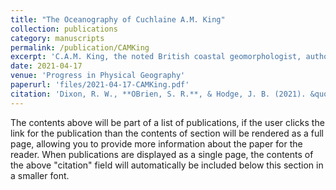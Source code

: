 ```yaml
---
title: "The Oceanography of Cuchlaine A.M. King"
collection: publications
category: manuscripts
permalink: /publication/CAMKing
excerpt: 'C.A.M. King, the noted British coastal geomorphologist, authored two books in a three-year period. Beaches and Coasts in 1959 was a major contribution to coastal geomorphology, whereas Oceanography for Geographers represents King’s attempt to show the importance of the oceans to all of geography. Their approaches and pedagogy differ, but their lessons remain relevant today.'
date: 2021-04-17
venue: 'Progress in Physical Geography'
paperurl: 'files/2021-04-17-CAMKing.pdf'
citation: 'Dixon, R. W., **OBrien, S. R.**, & Hodge, J. B. (2021). &quot;The oceanography of Cuchlaine A.M. King.&quot; <Progress in Physical Geography. 45(3).'
---
```


The contents above will be part of a list of publications, if the user clicks the link for the publication than the contents of section will be rendered as a full page, allowing you to provide more information about the paper for the reader. When publications are displayed as a single page, the contents of the above "citation" field will automatically be included below this section in a smaller font.

